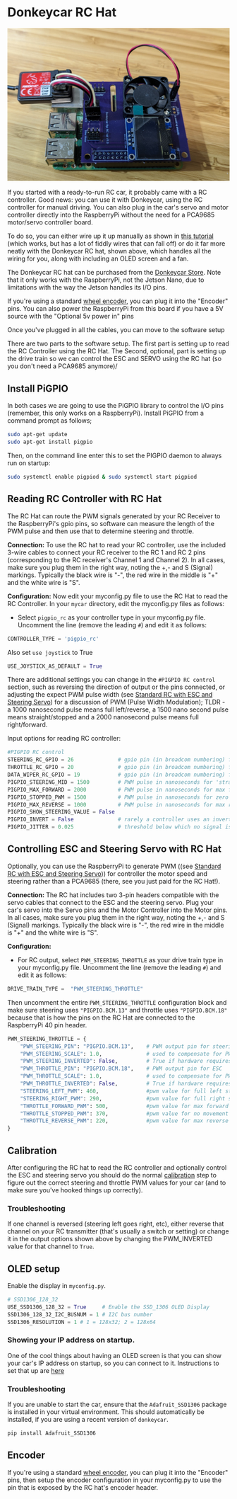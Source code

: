 # Donkeycar RC Hat
![RC Hat for RaspberryPi](../assets/rc_hat.jpg "The Donkey RC Hat for RaspberryPi")

If you started with a ready-to-run RC car, it probably came with a RC controller. Good news: you can use it with Donkeycar, using the RC controller for manual driving. You can also plug in the car's servo and motor controller directly into the RaspberryPi without the need for a PCA9685 motor/servo controller board. 

To do so, you can either wire up it up manually as shown in [this tutorial](rc.md) (which works, but has a lot of fiddly wires that can fall off) or do it far more neatly with the Donkeycar RC hat, shown above, which handles all the wiring for you, along with including an OLED screen and a fan. 

The Donkeycar RC hat can be purchased from the [Donkeycar Store](https://store.donkeycar.com/products/donkey-car-rc-hat). Note that it only works with the RaspberryPi, not the Jetson Nano, due to limitations with the way the Jetson handles its I/O pins. 

If you're using a standard [wheel encoder](odometry.md), you can plug it into the "Encoder" pins. You can also power the RaspberryPi from this board if you have a 5V source with the "Optional 5v power in" pins

Once you've plugged in all the cables, you can move to the software setup

There are two parts to the software setup.  The first part is setting up to read the RC Controller using the RC Hat.  The Second, optional, part is setting up the drive train so we can control the ESC and SERVO using the RC hat (so you don't need a PCA9685 anymore)/

## Install PiGPIO
In both cases we are going to use the PiGPIO library to control the I/O pins (remember, this only works on a RaspberryPi).  Install PiGPIO from a command prompt as follows;
```bash
sudo apt-get update
sudo apt-get install pigpio
```

Then, on the command line enter this to set the PIGPIO daemon to always run on startup:

```bash
sudo systemctl enable pigpiod & sudo systemctl start pigpiod
```

## Reading RC Controller with RC Hat
The RC Hat can route the PWM signals generated by your RC Receiver to the RaspberryPi's gpio pins, so software can measure the length of the PWM pulse and then use that to determine steering and throttle.

**Connection:**
To use the RC hat to read your RC controller, use the included 3-wire cables to connect your RC receiver to the RC 1 and RC 2 pins (corresponding to the RC receiver's Channel 1 and Channel 2). In all cases, make sure you plug them in the right way, noting the +,- and S (Signal) markings. Typically the black wire is "-", the red wire in the middle is "+" and the white wire is "S". 

**Configuration:**
Now edit your myconfig.py file to use the RC Hat to read the RC Controller. In your `mycar` directory, edit the myconfig.py files as follows:

* Select `pigpio_rc` as your controller type in your myconfig.py file. Uncomment the line (remove the leading `#`) and edit it as follows:

```python
CONTROLLER_TYPE = 'pigpio_rc'
```

Also set `use joystick` to True

```python
USE_JOYSTICK_AS_DEFAULT = True
```

There are additional settings you can change in the `#PIGPIO RC control` section, such as reversing the direction of output or the pins connected, or adjusting the expect PWM pulse width (see [Standard RC with ESC and Steering Servo](https://docs.donkeycar.com/parts/actuators/#standard-rc-with-esc-and-steering-servo)) for a discussion of PWM (Pulse Width Modulation); TLDR - a 1000 nanosecond pulse means full left/reverse, a 1500 nano second pulse means straight/stopped and a 2000 nanosecond pulse means full right/forward.

Input options for reading RC controller:
 
```python
#PIGPIO RC control
STEERING_RC_GPIO = 26              # gpio pin (in broadcom numbering) for reading the RC controller's steering
THROTTLE_RC_GPIO = 20              # gpio pin (in broadcom numbering) for reading the RC Controller's throttle
DATA_WIPER_RC_GPIO = 19            # gpio pin (in broadcom numbering) for reading the RC Controller's button
PIGPIO_STEERING_MID = 1500         # PWM pulse in nanoseconds for 'straight` steering.  Adjust this value if your car cannot run in a straight line.
PIGPIO_MAX_FORWARD = 2000          # PWM pulse in nanoseconds for max forward throttle.
PIGPIO_STOPPED_PWM = 1500          # PWM pulse in nanoseconds for zero throttle
PIGPIO_MAX_REVERSE = 1000          # PWM pulse in nanoseconds for max reverse throttle. 
PIGPIO_SHOW_STEERING_VALUE = False
PIGPIO_INVERT = False              # rarely a controller uses an inverted pulse; if so then set to True
PIGPIO_JITTER = 0.025              # threshold below which no signal is reported (debounce/noise rejection)
```

## Controlling ESC and Steering Servo with RC Hat
Optionally, you can use the RaspberryPi to generate PWM ((see [Standard RC with ESC and Steering Servo](https://docs.donkeycar.com/parts/actuators/#standard-rc-with-esc-and-steering-servo))) for controller the motor speed and steering rather than a PCA9685 (there, see you just paid for the RC Hat!).  

**Connection:**
The RC hat includes two 3-pin headers compatible with the servo cables that connect to the ESC and the steering servo.  Plug your car's servo into the Servo pins and the Motor Controller into the Motor pins. In all cases, make sure you plug them in the right way, noting the +,- and S (Signal) markings. Typically the black wire is "-", the red wire in the middle is "+" and the white wire is "S". 

**Configuration:**
* For RC output, select `PWM_STEERING_THROTTLE` as your drive train type in your myconfig.py file. Uncomment the line (remove the leading `#`) and edit it as follows:

```python
DRIVE_TRAIN_TYPE =  "PWM_STEERING_THROTTLE"
```

Then uncomment the entire `PWM_STEERING_THROTTLE` configuration block and make sure steering uses `"PIGPIO.BCM.13"` and throttle uses `"PIGPIO.BCM.18"` because that is how the pins on the RC Hat are connected to the RaspberryPi 40 pin header.
```python
PWM_STEERING_THROTTLE = {
    "PWM_STEERING_PIN": "PIGPIO.BCM.13",    # PWM output pin for steering servo
    "PWM_STEERING_SCALE": 1.0,              # used to compensate for PWM frequency differents from 60hz; NOT for adjusting steering range
    "PWM_STEERING_INVERTED": False,         # True if hardware requires an inverted PWM pulse
    "PWM_THROTTLE_PIN": "PIGPIO.BCM.18",    # PWM output pin for ESC
    "PWM_THROTTLE_SCALE": 1.0,              # used to compensate for PWM frequence differences from 60hz; NOT for increasing/limiting speed
    "PWM_THROTTLE_INVERTED": False,         # True if hardware requires an inverted PWM pulse
    "STEERING_LEFT_PWM": 460,               #pwm value for full left steering
    "STEERING_RIGHT_PWM": 290,              #pwm value for full right steering
    "THROTTLE_FORWARD_PWM": 500,            #pwm value for max forward throttle
    "THROTTLE_STOPPED_PWM": 370,            #pwm value for no movement
    "THROTTLE_REVERSE_PWM": 220,            #pwm value for max reverse throttle
}
```

## Calibration
After configuring the RC hat to read the RC controller and optionally control the ESC and steering servo you should do the normal [calibration](https://docs.donkeycar.com/guide/calibrate/) step to figure out the correct steering and throttle PWM values for your car (and to make sure you've hooked things up correctly).

### Troubleshooting

If one channel is reversed (steering left goes right, etc), either reverse that channel on your RC transmitter (that's usually a switch or setting) or change it in the output options shown above by changing the PWM_INVERTED value for that channel to `True`.

## OLED setup

Enable the display in `myconfig.py`.

```python
# SSD1306_128_32
USE_SSD1306_128_32 = True     # Enable the SSD_1306 OLED Display
SSD1306_128_32_I2C_BUSNUM = 1 # I2C bus number
SSD1306_RESOLUTION = 1 # 1 = 128x32; 2 = 128x64
```
### Showing your IP address on startup. 

One of the cool things about having an OLED screen is that you can show your car's IP address on startup, so you can connect to it. Instructions to set that up are [here](https://diyrobocars.com/2021/12/29/show-your-raspberrypi-ip-address-on-startup-with-an-oled/)

### Troubleshooting

If you are unable to start the car, ensure that the `Adafruit_SSD1306` package is installed in your virtual environment. This should automatically be installed, if you are using a recent version of `donkeycar`.

```bash
pip install Adafruit_SSD1306
```

## Encoder
If you're using a standard [wheel encoder](odometry.md), you can plug it into the "Encoder" pins, then setup the encoder configuration in your myconfig.py to use the pin that is exposed by the RC hat's encoder header.


